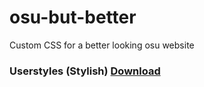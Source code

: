# osu-but-better
Custom CSS for a better looking osu website

### Userstyles (Stylish) <a href="https://userstyles.org/styles/157282/discord-compact-server-icons">Download</a>
